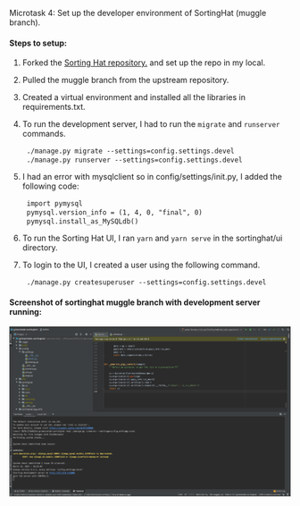 Microtask 4:
Set up the developer environment of SortingHat (muggle branch).

#### Steps to setup:
1. Forked the [Sorting Hat repository.]() and set up the repo in my local.
2. Pulled the muggle branch from the upstream repository.
3. Created a virtual environment and installed all the libraries in requirements.txt.
4. To run the development server, I had to run the `migrate` and `runserver` commands.

        ./manage.py migrate --settings=config.settings.devel
        ./manage.py runserver --settings=config.settings.devel

5. I had an error with mysqlclient so in config/settings/init.py, I added the following code:

        import pymysql
        pymysql.version_info = (1, 4, 0, "final", 0)
        pymysql.install_as_MySQLdb()

   
6. To run the Sorting Hat UI, I ran `yarn` and `yarn serve` in the sortinghat/ui directory.
7. To login to the UI, I created a user using the following command.

        ./manage.py createsuperuser --settings=config.settings.devel




#### Screenshot of sortinghat muggle branch with development server running:

![Sorting Hat muggle branch](https://github.com/Rashmi-K-A/chaoss-sortinghat/blob/master/assets/sortinghat-muggle.png)
